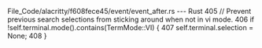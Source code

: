 File_Code/alacritty/f608fece45/event/event_after.rs --- Rust
                                                                                                                                                           405             // Prevent previous search selections from sticking around when not in vi mode.
                                                                                                                                                           406             if !self.terminal.mode().contains(TermMode::VI) {
                                                                                                                                                           407                 self.terminal.selection = None;
                                                                                                                                                           408             }

